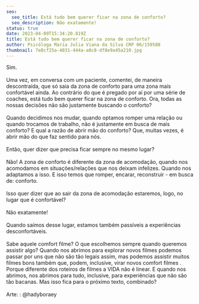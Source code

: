 ```yaml
---
seo:
  seo_title: Está tudo bem querer ficar na zona de conforto?
  seo_description: Não exatamente!
status: true
date: 2023-04-09T15:34:20.819Z
title: Está tudo bem querer ficar na zona de conforto?
author: Psicóloga Maria Julia Viana da Silva CRP 06/159588
thumbnail: 7e8cf25a-4031-444a-a8c8-df8e9a45a210.jpg
---
```

<!--StartFragment-->

Sim.\
\
Uma vez, em conversa com um paciente, comentei, de maneira descontraída, que só saia da zona de conforto para uma zona mais confortável ainda. Ao contrário do que é pregado por aí por uma série de coaches, está tudo bem querer ficar na zona de conforto. Ora, todas as nossas decisões não são justamente buscando o conforto?\
\
Quando decidimos nos mudar, quando optamos romper uma relação ou quando trocamos de trabalho, não é justamente em busca de mais conforto? E qual a razão de abrir mão do conforto? Que, muitas vezes, é abrir mão do que faz sentido para nós.\
\
Então, quer dizer que precisa ficar sempre no mesmo lugar?\
\
Não! A zona de conforto é diferente da zona de acomodação, quando nos acomodamos em situações/relações que nos deixam infelizes. Quando nos adaptamos a isso. E isso temos que romper, encarar, reconstruir - em busca de: conforto.\
\
Isso quer dizer que ao sair da zona de acomodação estaremos, logo, no lugar que é confortável?\
\
Não exatamente!\
\
Quando saímos desse lugar, estamos também passíveis a experiências desconfortáveis.\
\
Sabe aquele comfort filme? O que escolhemos sempre quando queremos assistir algo? Quando nos abrimos para explorar novos filmes podemos passar por uns que não são tão legais assim, mas podemos assistir muitos filmes bons também que, podem, inclusive, virar novos comfort filmes . Porque diferente dos roteiros de filmes a VIDA não é linear. E quando nos abrimos, nos abrimos para tudo, inclusive, para experiências que não são tão bacanas. Mas isso fica para o próximo texto, combinado? \
\
Arte: : @hadyboraey

<!--EndFragment-->